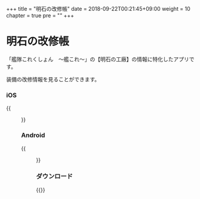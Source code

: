 +++
title = "明石の改修帳"
date = 2018-09-22T00:21:45+09:00
weight = 10
chapter = true
pre = ""
+++

# 明石の改修帳

「艦隊これくしょん　～艦これ～」の【明石の工廠】の情報に特化したアプリです。

装備の改修情報を見ることができます。

### iOS

{{<figure src="/images/akashi/ios_01.png" width="400px">}}

### Android

{{<figure src="/images/akashi/android_01.png" width="400px">}}

### ダウンロード

{{<download-banner-akashi>}}
